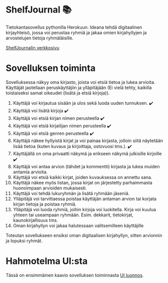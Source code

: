 # ShelfJournal :books:
Tietokantasovellus pythonilla Herokuun. Ideana tehdä digitaalinen kirjayhteisö, jossa voi perustaa ryhmiä ja jakaa omien kirjahyllyjen ja arvostelujen tietoja ryhmäläisille.

[ShelfJournalin verkkosivu](https://shelfjournal.herokuapp.com/)

# Sovelluksen toiminta

Sovelluksessa näkyy oma kirjasto, joista voi etsiä tietoa ja lukea arvioita. Käyttäjät jaotellaan peruskäyttäjiin ja ylläpitäjään (Ei vielä tehty, kaikilla toistaiseksi samat oikeudet (lisätä ja etsiä kirjoja)).
1. Käyttäjä voi kirjautua sisään ja ulos sekä luoda uuden tunnuksen. :heavy_check_mark:
2. Käyttäjä voi lisätä kirjoja :heavy_check_mark:
3. Käyttäjä voi etsiä kirjan nimen perusteella :heavy_check_mark:
4. Käyttäjä voi etsiä kirjailijan nimen perusteella :heavy_check_mark:
5. Käyttäjä voi etsiä genren perusteella :heavy_check_mark:
6. Käyttäjä näkee hyllyistä kirjat ja voi painaa kirjasta, jolloin siitä näytetään lisää tietoa (kuten kuvaus ja kirjoittaja, ostovuosi tms.). :heavy_check_mark:
7. Käyttäjällä on oma privaatti näkymä ja erikseen näkymä julkisille kirjoille :heavy_check_mark:
8. Käyttäjä voi antaa arvion (tähdet ja kommentti) kirjasta ja lukea muiden antamia arvioita.
9. Käyttäjä voi etsiä kaikki kirjat, joiden kuvauksessa on annettu sana.
10. Käyttäjä näkee myös listan, jossa kirjat on järjestetty parhaimmasta huonoimpaan arvioiden mukaisesti.
11. Käyttäjä voi tehdä lukuryhmän ja lisätä ryhmään jäseniä.
12. Ylläpitäjä voi tarvittaessa poistaa käyttäjän antaman arvion tai korjata kirjan tietoja ja poistaa ryhmiä.
13. Ylläpitäjä voi luoda ryhmiä, joihin kirjoja voi luokitella. Kirja voi kuulua yhteen tai useampaan ryhmään. Esim. dekkarit, tietokirjat, kaunokirjallisuus tms.
14. Oman kirjahyllyn voi jakaa halutessaan valitsemilleen käyttäjille

Toteutan sovellukseen ensiksi oman digitaalisen kirjahyllyn, sitten arvionnin ja lopuksi ryhmät.
# Hahmotelma UI:sta
Tässä on ensimmäinen kaavio sovelluksen toiminnasta [UI luonnos](https://github.com/Mazaalto/ShelfJournal/blob/main/ShelfJournal.pdf).
